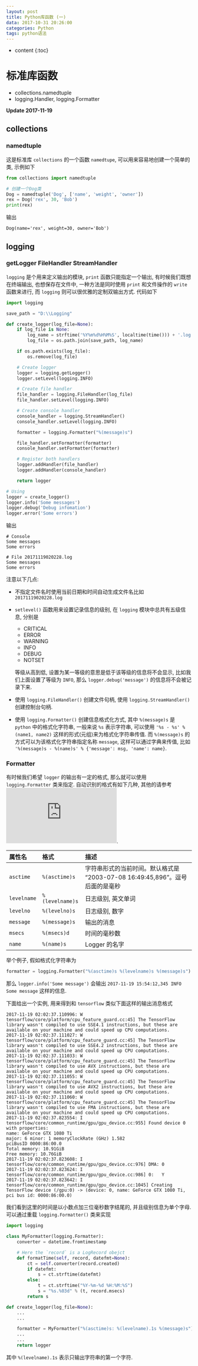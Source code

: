 ```yaml
---
layout: post
title: Python库函数 (一)
data: 2017-10-31 20:26:00
categories: Python
tags: python语法
---
```


* content
{:toc}

# 标准库函数

* collections.namedtuple
* logging.Handler, logging.Formatter

**Update 2017-11-19**



## collections

### namedtuple

这是标准库 `collections` 的一个函数 `namedtupe`, 可以用来容易地创建一个简单的类, 示例如下

```python
from collections import namedtuple

# 创建一个Dog类
Dog = namedtuple('Dog', ['name', 'weight', 'owner'])
rex = Dog('rex', 30, 'Bob')
print(rex)
```

输出

```
Dog(name='rex', weight=30, owner='Bob')
```

## logging

### getLogger FileHandler StreamHandler

`logging` 是个用来定义输出的模块, `print` 函数只能指定一个输出, 有时候我们既想在终端输出, 也想保存在文件中, 一种方法是同时使用 `print` 和文件操作的 `write` 函数来进行, 而 `logging` 则可以很优雅的定制双输出方式. 代码如下

```python
import logging

save_path = "D:\\Logging"

def create_logger(log_file=None):
    if log_file is None:
        log_name = strftime('%Y%m%d%H%M%S', localtime(time())) + '.log'
        log_file = os.path.join(save_path, log_name)

    if os.path.exists(log_file):
        os.remove(log_file)

    # Create logger
    logger = logging.getLogger()
    logger.setLevel(logging.INFO)

    # Create file handler
    file_handler = logging.FileHandler(log_file)
    file_handler.setLevel(logging.INFO)

    # Create console handler
    console_handler = logging.StreamHandler()
    console_handler.setLevel(logging.INFO)

    formatter = logging.Formatter("%(message)s")

    file_handler.setFormatter(formatter)
    console_handler.setFormatter(formatter)

    # Register both handlers
    logger.addHandler(file_handler)
    logger.addHandler(console_handler)

    return logger

# Using
logger = create_logger()
logger.info('Some messages')
logger.debug('Debug infomation')
logger.error('Some errors')
```

输出


```
# Console
Some messages
Some errors
```

```
# File 20171119020228.log
Some messages
Some errors
```

注意以下几点:

* 不指定文件名时使用当前日期和时间自动生成文件名比如 `20171119020228.log`
* `setlevel()` 函数用来设置记录信息的级别, 在 `logging` 模块中总共有五级信息, 分别是
  * CRITICAL
  * ERROR
  * WARNING
  * INFO
  * DEBUG
  * NOTSET

  等级从高到低, 设置为某一等级的意思是低于该等级的信息将不会显示, 比如我们上面设置了等级为 `INFO`, 那么 `logger.debug('message')` 的信息将不会被记录下来.
* 使用 `logging.FileHandler()` 创建文件句柄, 使用 `logging.StreamHandler()` 创建控制台句柄.
* 使用 `logging.Formatter()` 创建信息格式化方式, 其中 `%(message)s` 是 `python` 中的格式化字符串, 一般来说 `%s` 表示字符串, 可以使用 `'%s - %s' % (name1, name2)` 这样的形式(元组)来为格式化字符串传值. 而 `%(message)s` 的方式可以为该格式化字符串指定名称 `message`, 这样可以通过字典来传值, 比如 `'%(message)s - %(name)s' % {'message': msg, 'name': name}`.

### Formatter

有时候我们希望 `logger` 的输出有一定的格式, 那么就可以使用 `logging.Formatter` 类来指定. 自动识别的格式有如下几种, 其他的请参考 ![Python API Doc](https://docs.python.org/3.6/library/logging.html?highlight=logging%20formatter#logrecord-attributes).

| 属性名 | 格式 | 描述 |
|:------|:----|:-----|
| `asctime` | `%(asctime)s` | 字符串形式的当前时间。默认格式是 “2003-07-08 16:49:45,896”。逗号后面的是毫秒 |
| `levelname` | `%(levelname)s` | 日志级别, 英文单词 |
| `levelno` | `%(levelno)s` | 日志级别, 数字 |
| `message` | `%(message)s` | 输出的消息 |
| `msecs` | `%(msecs)d` | 时间的毫秒数 |
| `name` | `%(name)s` | Logger 的名字 |

举个例子, 假如格式化字符串为

```python
formatter = logging.Formatter("%(asctime)s %(levelname)s %(message)s")
```

那么 `logger.info('Some message')` 会输出 `2017-11-19 15:54:12,345 INFO Some message` 这样的信息. 

下面给出一个实例, 用来得到和 `tensorflow` 类似下面这样的输出消息格式

```
2017-11-19 02:02:37.110996: W tensorflow/core/platform/cpu_feature_guard.cc:45] The TensorFlow library wasn't compiled to use SSE4.1 instructions, but these are available on your machine and could speed up CPU computations.
2017-11-19 02:02:37.111027: W tensorflow/core/platform/cpu_feature_guard.cc:45] The TensorFlow library wasn't compiled to use SSE4.2 instructions, but these are available on your machine and could speed up CPU computations.
2017-11-19 02:02:37.111033: W tensorflow/core/platform/cpu_feature_guard.cc:45] The TensorFlow library wasn't compiled to use AVX instructions, but these are available on your machine and could speed up CPU computations.
2017-11-19 02:02:37.111055: W tensorflow/core/platform/cpu_feature_guard.cc:45] The TensorFlow library wasn't compiled to use AVX2 instructions, but these are available on your machine and could speed up CPU computations.
2017-11-19 02:02:37.111060: W tensorflow/core/platform/cpu_feature_guard.cc:45] The TensorFlow library wasn't compiled to use FMA instructions, but these are available on your machine and could speed up CPU computations.
2017-11-19 02:02:37.823554: I tensorflow/core/common_runtime/gpu/gpu_device.cc:955] Found device 0 with properties: 
name: GeForce GTX 1080 Ti
major: 6 minor: 1 memoryClockRate (GHz) 1.582
pciBusID 0000:86:00.0
Total memory: 10.91GiB
Free memory: 10.76GiB
2017-11-19 02:02:37.823608: I tensorflow/core/common_runtime/gpu/gpu_device.cc:976] DMA: 0 
2017-11-19 02:02:37.823624: I tensorflow/core/common_runtime/gpu/gpu_device.cc:986] 0:   Y 
2017-11-19 02:02:37.823642: I tensorflow/core/common_runtime/gpu/gpu_device.cc:1045] Creating TensorFlow device (/gpu:0) -> (device: 0, name: GeForce GTX 1080 Ti, pci bus id: 0000:86:00.0)
```

我们看到这里的时间是以小数点加三位毫秒数字结尾的, 并且级别信息为单个字母. 可以通过重载 `logging.Formatter()` 类来实现

```python
import logging

class MyFormatter(logging.Formatter):
    converter = datetime.fromtimestamp

    # Here the `record` is a LogRecord obejct
    def formatTime(self, record, datefmt=None):
        ct = self.converter(record.created)
        if datefmt:
            s = ct.strftime(datefmt)
        else:
            t = ct.strftime("%Y-%m-%d %H:%M:%S")
            s = "%s.%03d" % (t, record.msecs)
        return s

def create_logger(log_file=None):
    ...
    ...

    formatter = MyFormatter("%(asctime)s: %(levelname).1s %(message)s")
    ...
    ...
    return logger
```

其中 `%(levelname).1s` 表示只输出字符串的第一个字符.
